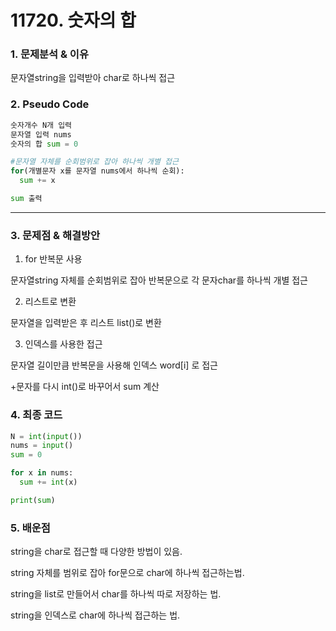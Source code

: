# 11720. 숫자의 합

### 1. 문제분석 & 이유

문자열string을 입력받아 char로 하나씩 접근

### 2. Pseudo Code

```python
숫자개수 N개 입력
문자열 입력 nums
숫자의 합 sum = 0

#문자열 자체를 순회범위로 잡아 하나씩 개별 접근
for(개별문자 x를 문자열 nums에서 하나씩 순회):
  sum += x

sum 출력
```

---

### 3. 문제점 & 해결방안

1. for 반복문 사용

문자열string 자체를 순회범위로 잡아 반복문으로 각 문자char를 하나씩 개별 접근

2. 리스트로 변환

문자열을 입력받은 후 리스트 list()로 변환

3. 인덱스를 사용한 접근

문자열 길이만큼 반복문을 사용해 인덱스 word[i] 로 접근

+문자를 다시 int()로 바꾸어서 sum 계산

### 4. 최종 코드

```python
N = int(input())
nums = input()
sum = 0

for x in nums:
  sum += int(x)

print(sum)
```

### 5. 배운점

string을 char로 접근할 때 다양한 방법이 있음.

string 자체를 범위로 잡아 for문으로 char에 하나씩 접근하는법.

string을 list로 만들어서 char를 하나씩 따로 저장하는 법.

string을 인덱스로 char에 하나씩 접근하는 법.
